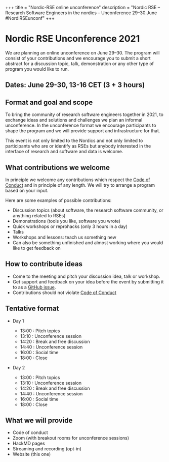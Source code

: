 +++
title = "Nordic-RSE online unconference"
description = "Nordic RSE – Research Software Engineers in the nordics – Unconference 29–30.June #NordiRSEunconf"
+++

# Nordic RSE Unconference 2021

We are planning an online unconference on June 29–30. The program will consist of your contributions and we encourage you to submit a short abstract for a discussion topic, talk, demonstration or any other type of program you would like to run.

## Dates: June 29-30, 13-16 CET (3 + 3 hours)

## Format and goal and scope

To bring the community of research software engineers together in 2021,
to exchange ideas and solutions and challenges we plan an informal unconference.
In the unconference format we encourage participants to shape the program and
we will provide support and infrastructure for that.

This event is not only limited to the Nordics and not only limited to participants
who are or identify as RSEs but anybody interested in the interface of research and software and data is welcome.


## What contributions we welcome

In principle we welcome any contributions which respect the [Code of Conduct](/events/2021-online-unconference/code_of_conduct)
and in principle of any length. We will try to arrange a program based on your input.

Here are some examples of possible contributions:
- Discussion topics (about software, the research software community, or anything related to RSEs)
- Demonstrations (tools you like, software you wrote)
- Quick workshops or reprohacks (only 3 hours in a day)
- Talks 
- Workshops and lessons: teach us something new
- Can also be something unfinished and almost working where you would like to get feedback on

## How to contribute ideas

- Come to the meeting and pitch your discussion idea, talk or workshop.
- Get support and feedback on your idea before the event by submitting
  it to as a [GitHub issue](https://github.com/nordic-rse/nordic-rse.github.io/issues/new).
  <!-- - You can also email us at ... Note that your name and abstract will be published.
  What is our email?
  -->
- Contributions should not violate [Code of Conduct](/events/2021-online-unconference/code_of_conduct)


## Tentative format

- Day 1
  - 13:00 : Pitch topics
  - 13:10 : Unconference session
  - 14:20 : Break and free discussion
  - 14:40 : Unconference session
  - 16:00 : Social time
  - 18:00 : Close

- Day 2
  - 13:00 : Pitch topics
  - 13:10 : Unconference session
  - 14:20 : Break and free discussion
  - 14:40 : Unconference session
  - 16:00 : Social time
  - 18:00 : Close


## What we will provide

- Code of conduct
- Zoom (with breakout rooms for unconference sessions)
- HackMD pages
- Streaming and recording (opt-in)
- Website (this one)
